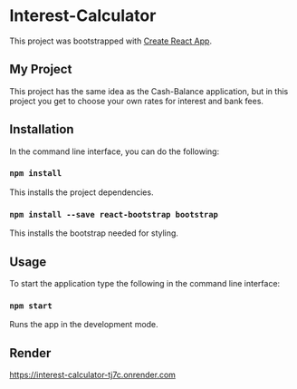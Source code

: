 # Interest-Calculator

This project was bootstrapped with [Create React App](https://github.com/facebook/create-react-app).

## My Project

This project has the same idea as the Cash-Balance application, but in this project you get to choose your own rates for interest and bank fees.

## Installation

In the command line interface, you can do the following:

### `npm install`
This installs the project dependencies.

### `npm install --save react-bootstrap bootstrap`
This installs the bootstrap needed for styling.

## Usage
To start the application type the following in the command line interface:

### `npm start`

Runs the app in the development mode.

## Render
https://interest-calculator-tj7c.onrender.com
